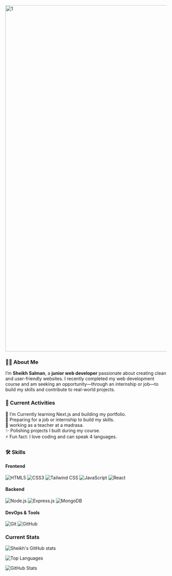 <!--
**SheikhSalman-koli/SheikhSalman-koli** is a ✨ _special_ ✨ repository because its `README.md` (this file) appears on your GitHub profile.

Here are some ideas to get you started:

- 🔭 I’m currently working on ...
- 🌱 I’m currently learning ...
- 👯 I’m looking to collaborate on ...
- 🤔 I’m looking for help with ...
- 💬 Ask me about ...
- 📫 How to reach me: ...
- 😄 Pronouns: ...
- ⚡ Fun fact: ...
-->
<img width="1920" height="1080" alt="1" src="https://github.com/user-attachments/assets/b0dabf52-ed42-4f7f-bb2c-914288ca7c05" />


### 👨‍💻 About Me

I’m **Sheikh Salman**, a **junior web developer** passionate about creating clean and user-friendly websites. I recently completed my web development course and am seeking an opportunity—through an internship or job—to build my skills and contribute to real-world projects.

### 📌 Current Activities
🌱 I’m Currently learning Next.js and building my portfolio.  
🤔 Preparing for a job or internship to build my skills.  
🔭 working as a teacher at a madrasa.  
✨ Polishing projects I built during my course.  
⚡ Fun fact: I love coding and can speak 4 languages.


### 🛠️ Skills
#### Frontend
![HTML5](https://img.shields.io/badge/HTML5-E34F26?logo=html5&logoColor=white) 
![CSS3](https://img.shields.io/badge/CSS3-1572B6?logo=css3&logoColor=white) 
![Tailwind CSS](https://img.shields.io/badge/Tailwind_CSS-06B6D4?logo=tailwind-css&logoColor=white)
![JavaScript](https://img.shields.io/badge/JavaScript-F7DF1E?logo=javascript&logoColor=black) 
![React](https://img.shields.io/badge/React-20232A?logo=react&logoColor=61DAFB)

#### Backend
![Node.js](https://img.shields.io/badge/Node.js-339933?logo=node.js&logoColor=white) 
![Express.js](https://img.shields.io/badge/Express.js-000000?logo=express&logoColor=white)
![MongoDB](https://img.shields.io/badge/MongoDB-47A248?logo=mongodb&logoColor=white)

#### DevOps & Tools
![Git](https://img.shields.io/badge/Git-F05032?logo=git&logoColor=white) 
![GitHub](https://img.shields.io/badge/GitHub-181717?logo=github&logoColor=white) 


### Current Stats
<!-- Total contributions and general stats -->
![Sheikh's GitHub stats](https://github-readme-stats.vercel.app/api?username=SheikhSalman-koli&show_icons=true&theme=radical)

<!-- Top languages -->
![Top Languages](https://github-readme-stats.vercel.app/api/top-langs/?username=SheikhSalman-koli&layout=compact&theme=radical)

<!-- Streak stats -->
![GitHub Stats](https://github-readme-stats.vercel.app/api?username=SheikhSalman-koli&theme=radical)






